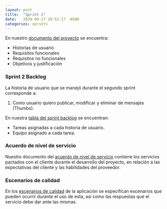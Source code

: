 ```yaml
---
layout: post
title:  "Sprint 2"
date:   2020-09-17 20:52:17 -0500
categories: sprints
---
```

En nuestro [documento del proyecto][Thumber.docx] se encuentra:
- Historias de usuario
- Requisitos funcionales
- Requisitos no funcionales
- Objetivos y justificación

### Sprint 2 Backlog
La historia de usuario que se manejó durante el segundo sprint corresponde a:
1. Como usuario quiero publicar, modificar y eliminar de mensajes (Thumbs).

En nuestra [tabla del sprint backlog][SprintBacklog.xlsx] se encuentran:
- Tareas asignadas a cada historia de usuario.
- Equipo asignado a cada tarea.

### Acuerdo de nivel de servicio
Nuestro documento del [acuerdo de nivel de servicio][ADS.docx] contiene los servicios pactados con el cliente durante el desarrollo del proyecto, en relación a las expectativas del cliente y las habilidades del proveedor.

### Escenarios de calidad
En los [escenarios de calidad][EDC.docx] de la aplicación se especifícan escenarios que pueden ocurrir durante el uso de esta, así como las respuestas que el servicio debe dar ante las mismas.


[Thumber.docx]: https://docs.google.com/document/d/e/2PACX-1vQ0-dFL-_DQI0eF-68as0WhbI0zYAIviR9tTkthq_zvfK75HvujkHGoz5Z5bn1-4w/pub
[SprintBacklog.xlsx]: https://docs.google.com/spreadsheets/d/e/2PACX-1vRyUOZRnbeUKhi6OFnMaXonC-PAbl3DY8mPYJFUVhtMVcuQnaSBTyMToEsjZXQ4Fg/pubhtml
[ADS.docx]: https://docs.google.com/document/d/e/2PACX-1vSy7LsvD6tzNblFy3aQBZcP_1bP7fFujY-W3J3423MwT_Rwm4lQSMrjbTJHUoVlicDbJ4Hmc100pXve/pub
[EDC.docx]: https://docs.google.com/document/d/e/2PACX-1vSgoJ7DxT4ZNtTeMzbj6NpOIRZkBzsaALtgOE93-99BA5nioXHNFBlxi1n6GG5UEvZXSK9wPM4nVtL9/pub